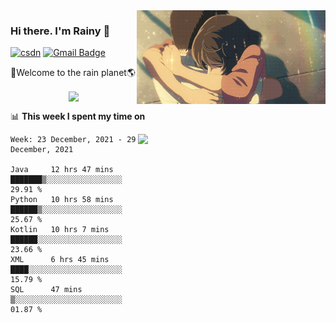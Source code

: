 <img  align='right' height="150" src="https://github.com/LikeRainDay/LikeRainDay/blob/master/pic/img_rain_1.gif?raw=true">



### Hi there. I'm Rainy :lemon:

[![csdn](https://img.shields.io/badge/-csdn-c14438?style=flat-square&logo=c&logoColor=white)](https://blog.csdn.net/qq_15807167)
[![Gmail Badge](https://img.shields.io/badge/-gmail-c14438?style=flat-square&logo=Gmail&logoColor=white&link=mailto:houshuai0816@gmail.com)](mailto:houshuai0816@gmail.com)

🚀Welcome to the rain planet🌎

<center>
<img align='center'  src="https://source.unsplash.com/random/1200x600">
</center>

📊 **This week I spent my time on**

<img align='right'   width="300" src="https://github-readme-stats.vercel.app/api?username=LikeRainDay&show_icons=true&title_color=fff&icon_color=79ff97&text_color=9f9f9f&bg_color=151515">

<!--START_SECTION:waka-->
```text
Week: 23 December, 2021 - 29 December, 2021

Java     12 hrs 47 mins  ███████▒░░░░░░░░░░░░░░░░░   29.91 % 
Python   10 hrs 58 mins  ██████▒░░░░░░░░░░░░░░░░░░   25.67 % 
Kotlin   10 hrs 7 mins   ██████░░░░░░░░░░░░░░░░░░░   23.66 % 
XML      6 hrs 45 mins   ████░░░░░░░░░░░░░░░░░░░░░   15.79 % 
SQL      47 mins         ▒░░░░░░░░░░░░░░░░░░░░░░░░   01.87 % 
```
<!--END_SECTION:waka-->
